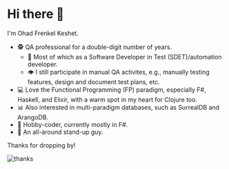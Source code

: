 # Hi there 👋

I'm Ohad Frenkel Keshet.

- 🕵️ QA professional for a double-digit number of years.
  - 🤖 Most of which as a Software Developer in Test (SDET)/automation developer.
  - 👁️ I still participate in manual QA activites, e.g., manually testing features, design and document test plans, etc.
- 💻️ Love the Functional Programming (FP) paradigm, especially F#, Haskell, and Elixir, with a warm spot in my heart for Clojure too.
- 📊 Also interested in multi-paradigm databases, such as SurrealDB and ArangoDB.
- 🦾 Hobby-coder, currently mostly in F#.
- 🤣 An all-around stand-up guy.

Thanks for dropping by!

![thanks](https://media1.giphy.com/media/v1.Y2lkPTc5MGI3NjExcjhhcXJyZHI1cnV1Mmd6dHdsbHhmZ2RkbzY4NW53d2VjZmsyeDEydCZlcD12MV9pbnRlcm5hbF9naWZfYnlfaWQmY3Q9Zw/h8ZRNWU2CDeA48fCYi/giphy.gif)
